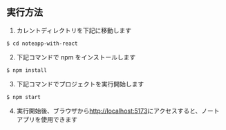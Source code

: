 ## 実行方法

1. カレントディレクトリを下記に移動します

`$ cd noteapp-with-react`

2. 下記コマンドで npm をインストールします

`$ npm install`

3. 下記コマンドでプロジェクトを実行開始します

`$ npm start`

4. 実行開始後、ブラウザから[http://localhost:5173](http://localhost:5173)にアクセスすると、ノートアプリを使用できます
